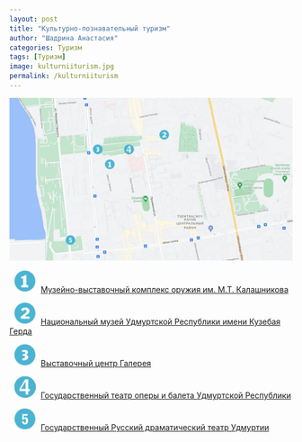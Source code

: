 ```yaml
---
layout: post
title: "Культурно-познавательный туризм"
author: "Шадрина Анастасия"
categories: Туризм
tags: [Туризм]
image: kulturniiturism.jpg
permalink: /kulturniiturism
---
```


<img src="/images/map1.jpg" alt="карта1" width="1000"/>

&nbsp;&nbsp;<img src="/images/number1.jpg" alt="one" width="40"/>&nbsp;&nbsp;[Музейно-выставочный комплекс оружия им. М.Т. Калашникова](/kalashnikov)

&nbsp;&nbsp;<img src="/images/number2.jpg" alt="two" width="40"/>&nbsp;&nbsp;[Национальный музей Удмуртской Республики имени Кузебая Герда](/museiimenigerda)

&nbsp;&nbsp;<img src="/images/number3.jpg" alt="three" width="40"/>&nbsp;&nbsp;[Выставочный центр Галерея](/galereya)

&nbsp;&nbsp;<img src="/images/number4.jpg" alt="four" width="40"/>&nbsp;&nbsp;[Государственный театр оперы и балета Удмуртской Республики](/theatreoperibaleta)

&nbsp;&nbsp;<img src="/images/number5.jpg" alt="five" width="40"/>&nbsp;&nbsp;[Государственный Русский драматический театр Удмуртии](/dramteatr)